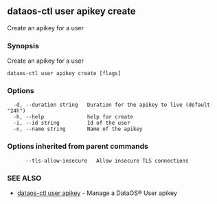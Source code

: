 ## dataos-ctl user apikey create

Create an apikey for a user

### Synopsis

Create an apikey for a user

```
dataos-ctl user apikey create [flags]
```

### Options

```
  -d, --duration string   Duration for the apikey to live (default "24h")
  -h, --help              help for create
  -i, --id string         Id of the user
  -n, --name string       Name of the apikey
```

### Options inherited from parent commands

```
      --tls-allow-insecure   Allow insecure TLS connections
```

### SEE ALSO

* [dataos-ctl user apikey](dataos-ctl_user_apikey.md)	 - Manage a DataOS® User apikey

